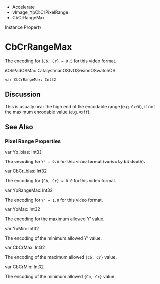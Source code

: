 

- Accelerate
- vImage_YpCbCrPixelRange
-  CbCrRangeMax 

Instance Property

# CbCrRangeMax

The encoding for `{Cb, Cr} = 0.5` for this video format.

iOSiPadOSMac CatalystmacOStvOSvisionOSwatchOS

``` source
var CbCrRangeMax: Int32
```

## Discussion

This is usually near the high end of the encodable range (e.g. `0xf0`), if not the maximum encodable value (e.g. `0xff`).

## See Also

### Pixel Range Properties

var Yp_bias: Int32

The encoding for `Y' = 0.0` for this video format (varies by bit depth).

var CbCr_bias: Int32

The encoding for `{Cb, Cr} = 0.0` for this video format.

var YpRangeMax: Int32

The encoding for `Y' = 1.0` for this video format.

var YpMax: Int32

The encoding for the maximum allowed Y’ value.

var YpMin: Int32

The encoding of the minimum allowed Y’ value.

var CbCrMax: Int32

The encoding of the maximum allowed `{Cb, Cr}` value.

var CbCrMin: Int32

The encoding of the minimum allowed `{Cb, Cr}` value.

